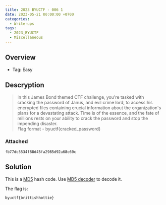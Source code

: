 ```yaml
---
title: 2023 BYUCTF - 006 1
date: 2023-05-21 00:00:00 +0700
categories:
  - Write-ups
tags:
  - 2023_BYUCTF
  - Miscellaneous
---
```


## Overview

* Tag: Easy

## Descryption

> In this James Bond themed CTF challenge, you're tasked with cracking the password of Janus, and evil crime lord, to access his encrypted files containing crucial information about the organization's plans for a devastating attack. Time is of the essence, and the fate of millions rests on your ability to crack the password and stop the impending disaster.  
> Flag format - byuctf{cracked_password}

### Attached

```
fb77dc5534f88d45fa2985d92a68c60c
```

## Solution

This is a [MD5](https://en.wikipedia.org/wiki/MD5) hash code. Use [MD5 decoder](https://md5hashing.net/hash/md5) to decode it.

The flag is:
```
byuctf{brittishhottie}
```
